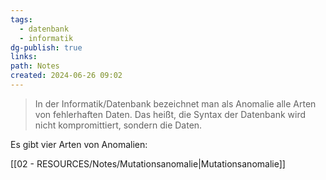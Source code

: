 ```yaml
---
tags:
  - datenbank
  - informatik
dg-publish: true
links: 
path: Notes
created: 2024-06-26 09:02
---
```

>In der Informatik/Datenbank bezeichnet man als Anomalie alle Arten von fehlerhaften Daten.
>Das heißt, die Syntax der Datenbank wird nicht kompromittiert, sondern die Daten.

Es gibt vier Arten von Anomalien:

[[02 - RESOURCES/Notes/Mutationsanomalie\|Mutationsanomalie]]